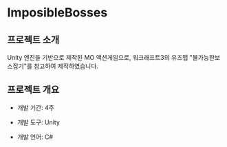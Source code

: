 # ImposibleBosses

## 프로젝트 소개

Unity 엔진을 기반으로 제작된 MO 액션게임으로, 워크래프트3의 유즈맵 "불가능한보스잡기"를 참고하여 제작하였습니다.

## 프로젝트 개요

- 개발 기간: 4주

- 개발 도구: Unity

- 개발 언어: C#

## 

